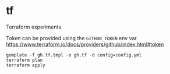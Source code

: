 # tf
Terraform experiments

Token can be provided using the `GITHUB_TOKEN` env var. https://www.terraform.io/docs/providers/github/index.html#token

```
gomplate -f gh.tf.tmpl -o gh.tf -d config=config.yml
terraform plan
terraform apply
```
